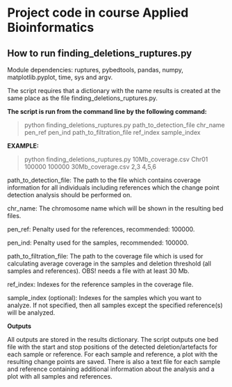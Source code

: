# Project code in course Applied Bioinformatics

## How to run finding_deletions_ruptures.py

Module dependencies: ruptures, pybedtools, pandas, numpy, matplotlib.pyplot, time, sys and argv.

The script requires that a dictionary with the name results is created at the same place as the file finding_deletions_ruptures.py.

**The script is run from the command line by the following command:**

> python finding_deletions_ruptures.py path_to_detection_file chr_name pen_ref pen_ind path_to_filtration_file ref_index sample_index

**EXAMPLE:**
> python finding_deletions_ruptures.py 10Mb_coverage.csv Chr01 100000 100000 30Mb_coverage.csv 2,3 4,5,6

path_to_detection_file: The path to the file which contains coverage information for all individuals including references which the change point detection analysis should be performed on. 

chr_name: The chromosome name which will be shown in the resulting bed files.

pen_ref: Penalty used for the references, recommended: 100000.

pen_ind: Penalty used for the samples,  recommended: 100000.

path_to_filtration_file: The path to the coverage file which is used for calculating average coverage in the samples and deletion threshold (all samples and references). OBS! needs a file with at least 30 Mb.

ref_index: Indexes for the reference samples in the coverage file. 

sample_index (optional): Indexes for the samples which you want to analyze. If not specified, then all samples except the specified reference(s) will be analyzed.

**Outputs**

All outputs are stored in the results dictionary. The script outputs one bed file with the start and stop positions of the detected deletion/artefacts for each sample or reference. For each sample and reference, a plot with the resulting change points are saved. There is also a text file for each sample and reference containing additional information about the analysis and a plot with all samples and references.
